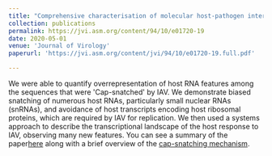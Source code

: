 ```yaml
---
title: "Comprehensive characterisation of molecular host-pathogen interactions in influenza-A virus infected human macrophages."
collection: publications
permalink: https://jvi.asm.org/content/94/10/e01720-19
date: 2020-05-01
venue: 'Journal of Virology'
paperurl: 'https://jvi.asm.org/content/jvi/94/10/e01720-19.full.pdf'

---
```

We were able to quantify overrepresentation of host RNA features among the sequences that were 'Cap-snatched' by IAV. We demonstrate biased snatching of numerous host RNAs, particularly small nuclear RNAs (snRNAs), and avoidance of host transcripts encoding host ribosomal proteins, which are required by IAV for replication. We then used a systems approach to describe the transcriptional landscape of the host response to IAV, observing many new features.
You can see a summary of the paper[here](https://baillielab.net/capsnatching/) along with a brief overview of the [cap-snatching mechanism](https://baillielab.net/capsnatching/cs_intro/).

